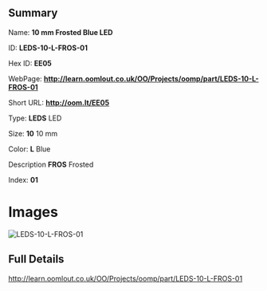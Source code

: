 

## Summary
 
Name: __10 mm Frosted Blue LED__

ID: __LEDS-10-L-FROS-01__

Hex ID: __EE05__

WebPage: __http://learn.oomlout.co.uk/OO/Projects/oomp/part/LEDS-10-L-FROS-01__

Short URL: __http://oom.lt/EE05__


Type: __LEDS__ LED 

Size: __10__ 10 mm 

Color: __L__ Blue 

Description __FROS__ Frosted 

Index: __01__


# Images
![LEDS-10-L-FROS-01](http://oomlout.com/oomp-gen/parts/LEDS-10-L-FROS-01/LEDS-10-L-FROS-01_420.jpg)



## Full Details

 http://learn.oomlout.co.uk/OO/Projects/oomp/part/LEDS-10-L-FROS-01














